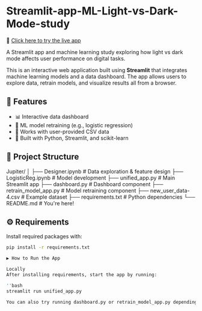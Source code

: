 # Streamlit-app-ML-Light-vs-Dark-Mode-study

🚀 [Click here to try the live app](https://app-app-ml-light-vs-dark-mode-study-su6ppdsxdsj9bevzwwzgwv.streamlit.app/)

A Streamlit app and machine learning study exploring how light vs dark mode affects user performance on digital tasks.

This is an interactive web application built using **Streamlit** that integrates machine learning models and a data dashboard. The app allows users to explore data, retrain models, and visualize results all from a browser.

## 🚀 Features

- 📊 Interactive data dashboard
- 🤖 ML model retraining (e.g., logistic regression)
- 📁 Works with user-provided CSV data
- 🧠 Built with Python, Streamlit, and scikit-learn

## 📂 Project Structure

Jupiter/
│
├── Designer.ipynb # Data exploration & feature design
├── LogisticReg.ipynb # Model development
├── unified_app.py # Main Streamlit app
├── dashboard.py # Dashboard component
├── retrain_model_app.py # Model retraining component
├── new_user_data-4.csv # Example dataset
├── requirements.txt # Python dependencies
└── README.md # You're here!


## ⚙️ Requirements

Install required packages with:

```bash
pip install -r requirements.txt

▶️ How to Run the App

Locally
After installing requirements, start the app by running: 

''bash
streamlit run unified_app.py

You can also try running dashboard.py or retrain_model_app.py depending on the component you want.

